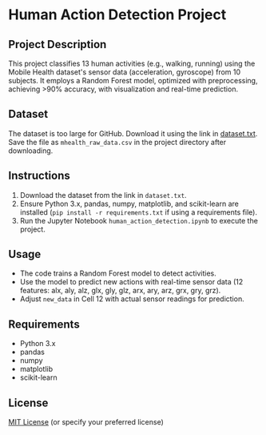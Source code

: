 # Human Action Detection Project

## Project Description
This project classifies 13 human activities (e.g., walking, running) using the Mobile Health dataset's sensor data (acceleration, gyroscope) from 10 subjects. It employs a Random Forest model, optimized with preprocessing, achieving >90% accuracy, with visualization and real-time prediction.

## Dataset
The dataset is too large for GitHub. Download it using the link in [dataset.txt](dataset.txt). Save the file as `mhealth_raw_data.csv` in the project directory after downloading.

## Instructions
1. Download the dataset from the link in `dataset.txt`.
2. Ensure Python 3.x, pandas, numpy, matplotlib, and scikit-learn are installed (`pip install -r requirements.txt` if using a requirements file).
3. Run the Jupyter Notebook `human_action_detection.ipynb` to execute the project.

## Usage
- The code trains a Random Forest model to detect activities.
- Use the model to predict new actions with real-time sensor data (12 features: alx, aly, alz, glx, gly, glz, arx, ary, arz, grx, gry, grz).
- Adjust `new_data` in Cell 12 with actual sensor readings for prediction.

## Requirements
- Python 3.x
- pandas
- numpy
- matplotlib
- scikit-learn

## License
[MIT License](LICENSE) (or specify your preferred license)
